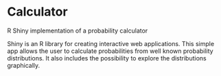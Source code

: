 # Calculator
R Shiny implementation of a probability calculator

Shiny is an R library for creating interactive web applications. 
This simple app allows the user to calculate probabilities from well known probability distributions. 
It also includes the possibility to explore the distributions graphically.

